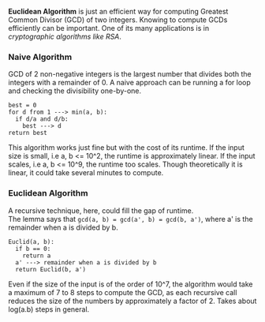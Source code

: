 **Euclidean Algorithm** is just an efficient way for computing Greatest Common Divisor (GCD) of two integers. Knowing to compute GCDs efficiently can be important. One of its many applications is in *cryptographic algorithms like RSA*.  
### Naive Algorithm  

GCD of 2 non-negative integers is the largest number that divides both the integers with a remainder of 0. A naive approach can be running a for loop and checking the divisibility one-by-one.  
```
best = 0
for d from 1 ---> min(a, b):
  if d/a and d/b:
    best ---> d
return best
```
This algorithm works just fine but with the cost of its runtime. If the input size is small, i.e a, b <= 10^2, the runtime is approximately linear. If the input scales, i.e a, b <= 10^9, the runtime too scales. Though theoretically it is linear, it could take several minutes to compute.  

### Euclidean Algorithm  

A recursive technique, here, could fill the gap of runtime.  
The lemma says that `gcd(a, b) = gcd(a', b) = gcd(b, a')`, where a' is the remainder when a is divided by b.  
```
Euclid(a, b):
  if b == 0:
    return a
  a' ---> remainder when a is divided by b
  return Euclid(b, a')
```
Even if the size of the input is of the order of 10^7, the algorithm would take a maximum of 7 to 8 steps to compute the GCD, as each recursive call reduces the size of the numbers by approximately a factor of 2. Takes about log(a.b) steps in general.
